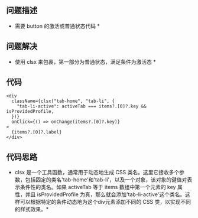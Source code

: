 ## 问题描述

* 需要 button 的激活或普通状态代码 *

## 问题解决

* 使用 clsx 来包裹，第一部分为普通状态，满足条件为激活态 *

## 代码

```tsx
<div
  className={clsx("tab-home", "tab-li", {
    "tab-li-active": activeTab === items?.[0]?.key && isProvidedProfile,
  })}
  onClick={() => onChange(items?.[0]?.key)}
>
  {items?.[0]?.label}
</div>
```

## 代码思路

* clsx 是一个工具函数，通常用于动态地生成 CSS 类名。这里它接收多个参数，包括固定的类名'tab-home'和'tab-li'，以及一个对象，该对象的键值对表示条件性的类名。如果 activeTab 等于 items 数组中第一个元素的 key 属性，并且 isProvidedProfile 为真，那么就会添加'tab-li-active'这个类名。这样可以根据特定的条件动态地为这个div元素添加不同的 CSS 类，以实现不同的样式效果。*
